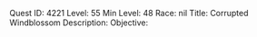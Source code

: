 Quest ID: 4221
Level: 55
Min Level: 48
Race: nil
Title: Corrupted Windblossom
Description: 
Objective: 
